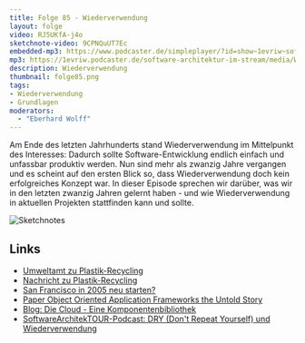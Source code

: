 ```yaml
---
title: Folge 85 - Wiederverwendung
layout: folge
video: RJ5UKfA-j4o
sketchnote-video: 9CPNQuUT7Ec
embedded-mp3: https://www.podcaster.de/simpleplayer/?id=show~1evriw~software-architektur-im-stream~pod-c53d902a663355ae11ab7f3ea8&v=1635178782
mp3: https://1evriw.podcaster.de/software-architektur-im-stream/media/Wiederverwendung.mp3
description: Wiederverwendung 
thumbnail: folge85.png
tags:
- Wiederverwendung
- Grundlagen
moderators:
  - "Eberhard Wolff"
---
```


Am Ende des letzten Jahrhunderts stand Wiederverwendung im Mittelpunkt
des Interesses: Dadurch sollte Software-Entwicklung endlich einfach
und unfassbar produktiv werden. Nun sind mehr als zwanzig Jahre
vergangen und es scheint auf den ersten Blick so, dass
Wiederverwendung doch kein erfolgreiches Konzept war. In dieser
Episode sprechen wir darüber, was wir in den letzten zwanzig Jahren
gelernt haben - und wie Wiederverwendung in aktuellen Projekten
stattfinden kann und sollte.

![Sketchnotes](/sketchnotes/folge85.png)

## Links


* [Umweltamt zu Plastik-Recycling](https://www.umweltbundesamt.de/daten/ressourcen-abfall/verwertung-entsorgung-ausgewaehlter-abfallarten/kunststoffabfaelle#unterschiede-bei-der-stofflichen-verwertung)
* [Nachricht zu
  Plastik-Recycling](https://www.forschung-und-wissen.de/nachrichten/umwelt/recyclingquote-von-plastikmuell-in-deutschland-nur-bei-16-prozent-13373011)
* [San Francisco in 2005 neu
  starten?](https://redmonk.com/jgovernor/2005/11/07/time-for-ibm-to-restart-the-san-francisco-project/)
* [Paper Object Oriented Application Frameworks the Untold Story](https://www.researchgate.net/publication/228576120_Object_Oriented_Application_Frameworks_the_Untold_Story)
* [Blog: Die Cloud - Eine
  Komponentenbibliothek](https://www.heise.de/developer/artikel/Die-Cloud-Eine-Komponentenbibliothek-3354034.html)
* [SoftwareArchitekTOUR-Podcast: DRY (Don't Repeat Yourself) und Wiederverwendung](https://www.heise.de/developer/artikel/Episode-88-DRY-Don-t-Repeat-Yourself-und-Wiederverwendung-6261881.html)
